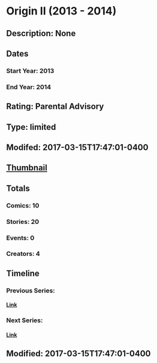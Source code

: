 # Origin II (2013 - 2014)
## Description: None
## Dates
### Start Year: 2013
### End Year: 2014
## Rating: Parental Advisory
## Type: limited
## Modifed: 2017-03-15T17:47:01-0400
## [Thumbnail](http://i.annihil.us/u/prod/marvel/i/mg/f/90/58c9b644aeace.jpg)
## Totals
### Comics: 10
### Stories: 20
### Events: 0
### Creators: 4
## Timeline
### Previous Series: 
#### [Link]()
### Next Series: 
#### [Link]()
## Modified: 2017-03-15T17:47:01-0400